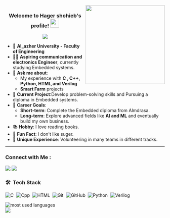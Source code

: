 
<img width="250" align="right" src="https://c.tenor.com/_DOBjnGspYAAAAAM/code-coding.gif">

<h3 align="center">
  Welcome to Hager shohieb's profile!
  <img src="https://media.giphy.com/media/hvRJCLFzcasrR4ia7z/giphy.gif" width="28">
</h3>

<!-- Typing SVG by DenverCoder1 - https://github.com/DenverCoder1/readme-typing-svg -->
<p align="center">
  <a href="https://github.com/DenverCoder1/readme-typing-svg"><img src="https://readme-typing-svg.herokuapp.com/?lines=Embedded%20systems%20trainee;Always%20learning%20new%20things&font=Fira%20Code&center=true&width=440&height=45&color=f75c7e&vCenter=true&size=22"></a>
</p> 



- 🏢 **Al_azher University - Faculty of Engineering**
- 👨‍💻 **Aspiring communication and electronics Engineer**, currently studying Embedded systems.
- 💬 **Ask me about**:
  - My experience with **C , C++, Python, HTML,and Verilog**
  - **Smart Farm** projects
- 🌟 **Current Project**:Develop problem-solving skills and Pursuing a diploma in Embedded systems.
- 🎯 **Career Goals**:
  - **Short-term**: Complete the Embedded diploma from Almdrasa.
  - **Long-term**: Explore advanced fields like **AI and ML** and eventually build my own business.
- 📚 **Hobby**: I love reading books.
- 🍵 **Fun Fact**: I don't like suger.
- 🌟 **Unique Experience**: Volunteering in many teams in different tracks.

---


### Connect with Me :

<a href="https://www.linkedin.com/in/hager-shohieb83" target="_blank"><img src="https://img.shields.io/badge/-Hager%20Shohieb-0077B5?style=for-the-badge&logo=Linkedin&logoColor=white"/></a>
<a href="https://t.me/Hagershohieb" target="_blank"><img src="https://img.shields.io/badge/-Hager%20Shohieb-0077B5?style=for-the-badge&logo=Telegram&logoColor=white"/></a>



### 🛠 &nbsp;Tech Stack
![C](https://img.shields.io/badge/-C-05122A?style=flat&logo=C3&logoColor=1572B6)&nbsp;
![Cpp](https://img.shields.io/badge/-Cpp-05122A?style=flat&logo=Cpp3&logoColor=1572B6)&nbsp;
![HTML](https://img.shields.io/badge/-HTML-05122A?style=flat&logo=HTML5)&nbsp;
![Git](https://img.shields.io/badge/-Git-05122A?style=flat&logo=git)&nbsp;
![GitHub](https://img.shields.io/badge/-GitHub-05122A?style=flat&logo=github)&nbsp;
![Python](https://img.shields.io/badge/-Python%20-05122A?style=flat&logo=python)&nbsp;
![Verilog](https://img.shields.io/badge/-Verilog-05122A?style=flat&logo=Verilog&logoColor=007ACC)&nbsp;




<img align="left" src="https://github-readme-stats.vercel.app/api/top-langs?username=Hagershohieb&show_icons=true&locale=en&layout=compact&theme=radical" alt="most used languages" />
<br>
<a href="https://komarev.com/ghpvc/?username=Hagershihieb&style=for-the-badge">
    <img src="https://komarev.com/ghpvc/?username=Hagershohiebr&style=for-the-badge">
</a>

